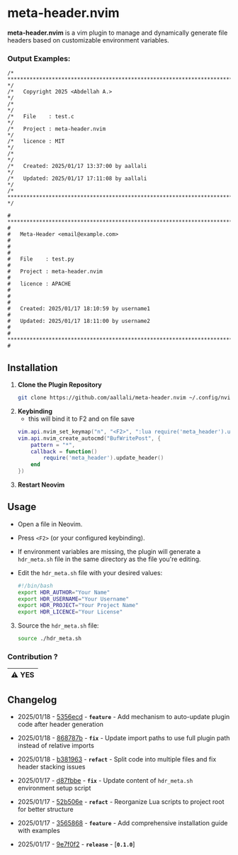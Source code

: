 # meta-header.nvim

**meta-header.nvim** is a vim plugin to manage and dynamically generate file headers based on customizable environment variables.

### Output Examples:
```
/* ************************************************************************** */
/*   Copyright 2025 <Abdellah A.>                                             */
/*                                                                            */
/*   File    : test.c                                                         */
/*   Project : meta-header.nvim                                               */
/*   licence : MIT                                                            */
/*                                                                            */
/*   Created: 2025/01/17 13:37:00 by aallali                                  */
/*   Updated: 2025/01/17 17:11:08 by aallali                                  */
/* ************************************************************************** */

# ************************************************************************** #
#   Meta-Header <email@example.com>                                          #
#                                                                            #
#   File    : test.py                                                        #
#   Project : meta-header.nvim                                               #
#   licence : APACHE                                                         #
#                                                                            #
#   Created: 2025/01/17 18:10:59 by username1                                #
#   Updated: 2025/01/17 18:11:00 by username2                                #
# ************************************************************************** #

```

## Installation

1. **Clone the Plugin Repository**
    ```bash
    git clone https://github.com/aallali/meta-header.nvim ~/.config/nvim/lua/meta_header
    ```
1. **Keybinding**
    - this will bind it to F2 and on file save
    ```lua
    vim.api.nvim_set_keymap("n", "<F2>", ":lua require('meta_header').update_header()<CR>", { noremap = true, silent = true })
    vim.api.nvim_create_autocmd("BufWritePost", {
        pattern = "*",
        callback = function()
            require('meta_header').update_header()
        end
    })
    ```
1. **Restart Neovim**

## Usage
- Open a file in Neovim.
- Press `<F2>` (or your configured keybinding).
- If environment variables are missing, the plugin will generate a `hdr_meta.sh` file in the same directory as the file you're editing.
- Edit the `hdr_meta.sh` file with your desired values:

    ```bash
    #!/bin/bash
    export HDR_AUTHOR="Your Name"
    export HDR_USERNAME="Your Username"
    export HDR_PROJECT="Your Project Name"
    export HDR_LICENCE="Your License"
    ```
3. Source the `hdr_meta.sh` file:
    ```bash
    source ./hdr_meta.sh
    ```

### Contribution ?

| :warning: YES |
|:--------------|

## Changelog

- 2025/01/18 - [5356ecd](https://github.com/aallali/meta-header.nvim/commit/5356ecd) - **`feature`** - Add mechanism to auto-update plugin code after header generation
- 2025/01/18 - [868787b](https://github.com/aallali/meta-header.nvim/commit/868787b) - **`fix`** - Update import paths to use full plugin path instead of relative imports

- 2025/01/18 - [b381963](https://github.com/aallali/meta-header.nvim/commit/b381963) - **`refact`** - Split code into multiple files and fix header stacking issues
- 2025/01/17 - [d87fbbe](https://github.com/aallali/meta-header.nvim/commit/d87fbbe) - **`fix`** - Update content of `hdr_meta.sh` environment setup script
- 2025/01/17 - [52b506e](https://github.com/aallali/meta-header.nvim/commit/52b506e) - **`refact`** - Reorganize Lua scripts to project root for better structure
- 2025/01/17 - [3565868](https://github.com/aallali/meta-header.nvim/commit/3565868) - **`feature`** - Add comprehensive installation guide with examples
- 2025/01/17 - [9e7f0f2](https://github.com/aallali/meta-header.nvim/commit/9e7f0f2) - **`release`** - [**`0.1.0`**]
